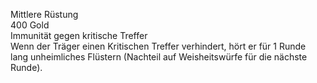 Mittlere Rüstung  
400 Gold  
Immunität gegen kritische Treffer  
Wenn der Träger einen Kritischen Treffer verhindert, hört er für 1 Runde lang unheimliches Flüstern (Nachteil auf Weisheitswürfe für die nächste Runde).